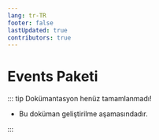 ```yaml
---
lang: tr-TR
footer: false
lastUpdated: true
contributors: true
---
```


# Events Paketi

::: tip Dokümantasyon henüz tamamlanmadı!

- Bu doküman geliştirilme aşamasındadır.

:::